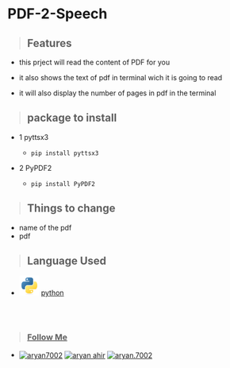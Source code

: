 # PDF-2-Speech
>## Features
- this prject will read the content of PDF for you

- it also shows the text of pdf in terminal wich it is going to read

- it will also display the number of pages in pdf in the terminal

>## package to install
- 1 pyttsx3  
  - `pip install pyttsx3`

- 2 PyPDF2
  - `pip install PyPDF2`

>## Things to change
- name of the pdf
- pdf 

>## Language Used
- <img src="https://raw.githubusercontent.com/devicons/devicon/master/icons/python/python-original.svg" alt="python" width="40" height="40"/> </a> <a href="https://pytorch.org/" target="_blank"> python
<br>
<br>

>### Follow Me 
- <a href="https://twitter.com/aryan7002" target="blank"><img align="center" src="https://cdn.jsdelivr.net/npm/simple-icons@3.0.1/icons/twitter.svg" alt="aryan7002" height="30" width="40" /></a>
<a href="https://fb.com/aryan.dangar.184" target="blank"><img align="center" src="https://cdn.jsdelivr.net/npm/simple-icons@3.0.1/icons/facebook.svg" alt="aryan ahir" height="30" width="40" /></a>
<a href="https://instagram.com/aryan.7002/" target="blank"><img align="center" src="https://cdn.jsdelivr.net/npm/simple-icons@3.0.1/icons/instagram.svg" alt="aryan.7002" height="30" width="40" /></a>

